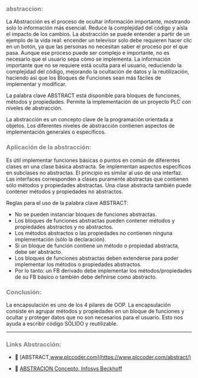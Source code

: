 ### <span style="color:grey">abstraccion:</span>

La Abstracción es el proceso de ocultar información importante, mostrando solo lo información más esencial. 
Reduce la complejidad del código y aísla el impacto de los cambios.
La abstracción se puede entender a partir de un ejemplo de la vida real: encender un televisor solo debe
requieren hacer clic en un botón, ya que las personas no necesitan saber el proceso por el que pasa.
Aunque ese proceso puede ser complejo e importante, no es necesario que el usuario sepa
cómo se implementa. La información importante que no se requiere está oculta para el usuario,
reduciendo la complejidad del código, mejorando la ocultación de datos y la reutilización, haciendo así que los Bloques de Funciones
sean más fáciles de implementar y modificar.

La palabra clave ABSTRACT está disponible para bloques de funciones, métodos y propiedades. Permite la implementación de un proyecto PLC con niveles de abstracción.

La abstracción es un concepto clave de la programación orientada a objetos. Los diferentes niveles de abstracción contienen aspectos de implementación generales o específicos.

### <span style="color:grey">Aplicación de la abstracción:</span>
Es útil implementar funciones básicas o puntos en común de diferentes clases en una clase básica abstracta. Se implementan aspectos específicos en subclases no abstractas.
El principio es similar al uso de una interfaz. Las interfaces corresponden a clases puramente abstractas que contienen sólo métodos y propiedades abstractas. Una clase abstracta también puede contener métodos y propiedades no abstractos.

Reglas para el uso de la palabra clave ABSTRACT:

- No se pueden instanciar bloques de funciones abstractas.
- Los bloques de funciones abstractas pueden contener métodos y propiedades abstractos y no abstractos.
- Los métodos abstractos o las propiedades no contienen ninguna implementación (sólo la declaración).
- Si un bloque de función contiene un método o propiedad abstracta, debe ser abstracto.
- Los bloques de funciones abstractas deben extenderse para poder implementar los métodos o propiedades abstractos.
- Por lo tanto: un FB derivado debe implementar los métodos/propiedades de su FB básico o también debe definirse como abstracto.

### <span style="color:grey">Conclusión:</span>
La encapsulación es uno de los 4 pilares de OOP. La encapsulación consiste en agrupar métodos y propiedades en un bloque de funciones y ocultar y proteger datos que no son necesarios para el usuario. Esto nos ayuda a escribir código SÓLIDO y reutilizable. 
***
### <span style="color:grey">Links Abstracción:</span>
- 🔗 [ABSTRACT,www.plccoder.com](https://www.plccoder.com/abstract/)

- 🔗 [ABSTRACION Concepto, Infosys Beckhoff](https://infosys.beckhoff.com/content/1033/tc3_plc_intro/6413748235.html?id=2638086927809860687)

